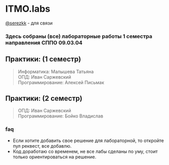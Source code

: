 # ITMO.labs

[@serezkk](https://t.me/serezkk) - для связи

### Здесь собраны (все) лабораторные работы 1 семестра направления СППО 09.03.04

## Практики: (1 семестр)
> Информатика: Малышева Татьяна \
> ОПД: Иван Саржевский\
> Программирование: Алексей Письмак

## Практики: (2 семестр)
> ОПД: Иван Саржевский\
> Программирование: Бойко Владислав

### faq
* Если хотите добавить свое решение для лабораторной, то откройте пул реквест, все добавлю.
* Код доработаю со временем, не все лабы сделаны по уму, стоит только ориентироваться на решение.

